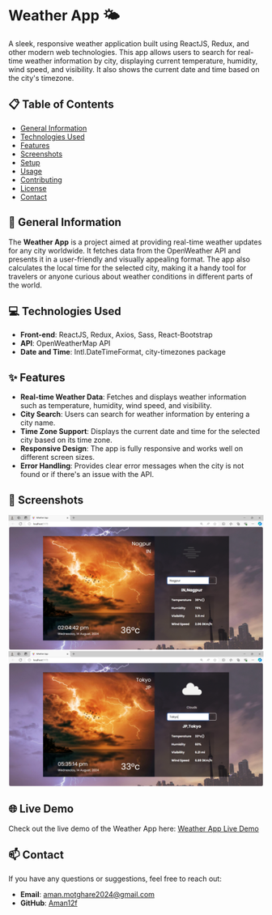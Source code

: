 # Weather App 🌤️

A sleek, responsive weather application built using ReactJS, Redux, and other modern web technologies. This app allows users to search for real-time weather information by city, displaying current temperature, humidity, wind speed, and visibility. It also shows the current date and time based on the city's timezone.

## 📋 Table of Contents

- [General Information](#general-information)
- [Technologies Used](#technologies-used)
- [Features](#features)
- [Screenshots](#screenshots)
- [Setup](#setup)
- [Usage](#usage)
- [Contributing](#contributing)
- [License](#license)
- [Contact](#contact)

## 📝 General Information

The **Weather App** is a project aimed at providing real-time weather updates for any city worldwide. It fetches data from the OpenWeather API and presents it in a user-friendly and visually appealing format. The app also calculates the local time for the selected city, making it a handy tool for travelers or anyone curious about weather conditions in different parts of the world.

## 💻 Technologies Used

- **Front-end**: ReactJS, Redux, Axios, Sass, React-Bootstrap
- **API**: OpenWeatherMap API
- **Date and Time**: Intl.DateTimeFormat, city-timezones package

## ✨ Features

- **Real-time Weather Data**: Fetches and displays weather information such as temperature, humidity, wind speed, and visibility.
- **City Search**: Users can search for weather information by entering a city name.
- **Time Zone Support**: Displays the current date and time for the selected city based on its time zone.
- **Responsive Design**: The app is fully responsive and works well on different screen sizes.
- **Error Handling**: Provides clear error messages when the city is not found or if there's an issue with the API.

## 📸 Screenshots

![City Search and Results](https://github.com/Aman12f/Weather-App-using-React/blob/main/Screenshot%20(2393).png?raw=true)
![City Search and Results](https://github.com/Aman12f/Weather-App-using-React/blob/main/Screenshot%20(2394).png?raw=true)

## 🌐 Live Demo

Check out the live demo of the Weather App here: [Weather App Live Demo](https://weather-app-using-react-smoky.vercel.app/)


## 📫 Contact

If you have any questions or suggestions, feel free to reach out:

- **Email**: [aman.motghare2024@gmail.com](mailto:aman.motghare2024@gmail.com)
- **GitHub**: [Aman12f](https://github.com/Aman12f)


